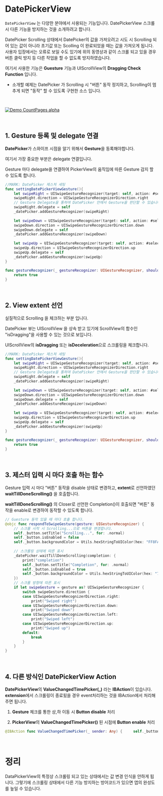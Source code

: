 # DatePickerView

`DatePickerView` 는 다양한 분야에서 사용되는 기능입니다. DatePickerView 스크롤 시 다른 기능을 방지하는 것을 소개하려고 합니다.

DatePicker Scrolling 상태에서 DatePicker의 값을 가져오려고 시도 시 Scrolling 되어 있는 값이 아니라 초기값 또는 Scolling 이 완료되었을 때는 값을 가져오게 됩니다. 사용자 입장에서는 오류로 보일 수도 있기에 위의 동영상과 같이 스크롤 되고 있을 경우 버튼 클릭 방지 등 다른 작업을 할 수 없도록 방지하였습니다.

여기서 사용한 기능은 **Guesture** 기능과 UIScrollView의 **Dragging Check Function** 입니다.

- 소개할 예제는 DatePicker 가 Scrolling 시 "버튼" 동작 정지하고, Scrolling이 멈추게 되면 "동작" 할 수 있도록 구현한 소스 입니다.

<br/>

[![Demo CountPages alpha](https://camo.githubusercontent.com/315419115966342f83616e55e9e4b63bccc8757c/68747470733a2f2f6a2e676966732e636f6d2f56507651566f2e676966)](https://www.youtube.com/watch?v=YHncDpIb_B0)

<br/>

## **1. Gesture 등록 및 delegate 연결**

**DatePicker**가 스와이프 시점을 알기 위해서 **Gesture**을 동록해야합니다. 

여기서 가장 중요한 부분은 delegate 연결입니다.  

Gesture 마다 delegate을 연결하여 PickerView의 움직임에 따른 Gesture 감지 할 수 있도록 합니다.

```swift
//MARK: DatePicker 제스쳐 세팅
func settingDatePickerViewGesture(){
    let swipeRight = UISwipeGestureRecognizer(target: self, action: #selector(self.respondToSwipeGesture))
    swipeRight.direction = UISwipeGestureRecognizerDirection.right
    // Gesture Delegate을 통하여 DatePicker 안에서 Gesture을 판단할 수 있습니다.
    swipeRight.delegate = self
    _datePicker.addGestureRecognizer(swipeRight)
        
    let swipeDown = UISwipeGestureRecognizer(target: self, action: #selector(self.respondToSwipeGesture))
    swipeDown.direction = UISwipeGestureRecognizerDirection.down
    swipeDown.delegate = self
    _datePicker.addGestureRecognizer(swipeDown)
        
    let swipeUp = UISwipeGestureRecognizer(target: self, action: #selector(self.respondToSwipeGesture))
    swipeUp.direction = UISwipeGestureRecognizerDirection.up
    swipeUp.delegate = self
    _datePicker.addGestureRecognizer(swipeUp)
}
    
func gestureRecognizer(_ gestureRecognizer: UIGestureRecognizer, shouldRecognizeSimultaneouslyWith otherGestureRecognizer: UIGestureRecognizer) -> Bool {
    return true
}
```

<br/>

## **2. View extent 선언**

실질적으로 Scrolling 을 체크하는 부분 입니다. 

DatePicker 뷰는 UIScrollView 을 상속 받고 있기에 ScrollView의 함수인 "isDragging"을 사용할 수 있는 것으로 보입니다.

UIScrollView의 **isDragging**  또는 **isDeceleration**으로 스크롤링을 체크합니다.

```swift
//MARK: DatePicker 제스쳐 세팅
func settingDatePickerViewGesture(){
    let swipeRight = UISwipeGestureRecognizer(target: self, action: #selector(self.respondToSwipeGesture))
    swipeRight.direction = UISwipeGestureRecognizerDirection.right
    // Gesture Delegate을 통하여 DatePicker 안에서 Gesture을 판단할 수 있습니다.
    swipeRight.delegate = self
    _datePicker.addGestureRecognizer(swipeRight)
        
    let swipeDown = UISwipeGestureRecognizer(target: self, action: #selector(self.respondToSwipeGesture))
    swipeDown.direction = UISwipeGestureRecognizerDirection.down
    swipeDown.delegate = self
    _datePicker.addGestureRecognizer(swipeDown)
        
    let swipeUp = UISwipeGestureRecognizer(target: self, action: #selector(self.respondToSwipeGesture))
    swipeUp.direction = UISwipeGestureRecognizerDirection.up
    swipeUp.delegate = self
    _datePicker.addGestureRecognizer(swipeUp)
}
    
func gestureRecognizer(_ gestureRecognizer: UIGestureRecognizer, shouldRecognizeSimultaneouslyWith otherGestureRecognizer: UIGestureRecognizer) -> Bool {
    return true
}
```

<br/>

## **3. 제스터 입력 시 마다 호출 하는 함수**

Gesture 입력 시 마다 "버튼" 동작을 disable 상태로 변경하고, **extent**로 선언하였던 **waitTillDoneScrolling()** 을 호출합니다.

**waitTillDoneScrolling()** 의 Closer로 선언한 Completion()이 호출되면 "버튼" 동작을 enable로 변경하여 동작할 수 있도록 합니다.

```swift
// Guesture 동작 있을 때 마다 호출 합니다.
@objc func respondToSwipeGesture(gesture: UIGestureRecognizer) {
    // 스크롤 시작 시 Scrolling...으로 버튼을 변경합니다.
    self._button.setTitle("Scrolling...", for: .normal)
    self._button.isEnabled = false
    self._button.backgroundColor = Utils.hexStringToUIColor(hex: "FF8FAE")
        
    // 스크롤링 상태에 따른 표시
    _datePicker.waitTillDoneScrolling(completion: {
        print("completion")
        self._button.setTitle("Completion", for: .normal)
        self._button.isEnabled = true
        self._button.backgroundColor = Utils.hexStringToUIColor(hex: "7CB0FF")
    })
    // 스크롤 방향에 따른 표시
    if let swipeGesture = gesture as? UISwipeGestureRecognizer {
        switch swipeGesture.direction {
        case UISwipeGestureRecognizerDirection.right:
            print("Swiped right")
        case UISwipeGestureRecognizerDirection.down:
            print("Swiped down")
        case UISwipeGestureRecognizerDirection.left:
            print("Swiped left")
        case UISwipeGestureRecognizerDirection.up:
            print("Swiped up")
        default:
            break
        }
    }
}
```

<br/>

## 4. 다른 방식인 DatePickerView Action

**DatePickerView**의 **ValueChangedTimePicker(_)** 라는 **IBAction**이 있습니다. **extension**에서 스크롤링이 종료됬을 경우 event처리하는 것을 IBAction에서 처리해주면 됩니다. 

1. **Gesture** 체크를 통한 상,하 이동 시 **Button disable** 처리

1. **PickerView**의 **ValueChangedTimePicker()** 된 시점에 **Button enable** 처리

```swift
@IBAction func ValueChangedTimePicker(_ sender: Any) {     self._button.setTitle("Completion", for: .normal)     self._button.isEnabled = true     self._button.backgroundColor = Utils.hexStringToUIColor(hex: "7CB0FF") }
```

<br/>

# **정리**

DataPickerView의 특정상 스크롤링 되고 있는 상태에서는 값 변경 인식을 안하게 됩니다. 그렇기에 스크롤링 상태에서 다른 기능 방지하는 방어코드가 있으면 앱의 완성도를 높일 수 있습니다.

